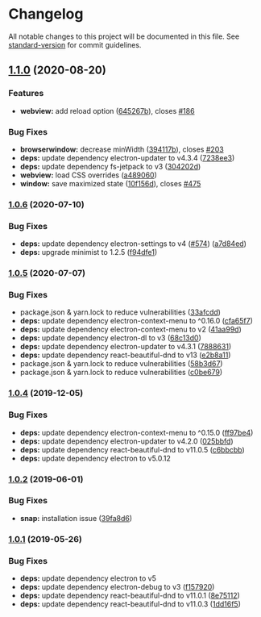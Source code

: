 # Changelog

All notable changes to this project will be documented in this file. See [standard-version](https://github.com/conventional-changelog/standard-version) for commit guidelines.

## [1.1.0](https://github.com/protonmail-desktop/application/compare/v1.0.6...v1.1.0) (2020-08-20)


### Features

* **webview:** add reload option ([645267b](https://github.com/protonmail-desktop/application/commit/645267bdd636fd59e8decae6509d33856f4bcb33)), closes [#186](https://github.com/protonmail-desktop/application/issues/186)


### Bug Fixes

* **browserwindow:** decrease minWidth ([394117b](https://github.com/protonmail-desktop/application/commit/394117b003d26194e6f3acf12624108639d131e7)), closes [#203](https://github.com/protonmail-desktop/application/issues/203)
* **deps:** update dependency electron-updater to v4.3.4 ([7238ee3](https://github.com/protonmail-desktop/application/commit/7238ee3fd8f845db0ea30393b83696162a56d8e4))
* **deps:** update dependency fs-jetpack to v3 ([304202d](https://github.com/protonmail-desktop/application/commit/304202db430cdba2885dddc6248f8efdb007718c))
* **webview:** load CSS overrides ([a489060](https://github.com/protonmail-desktop/application/commit/a489060451ae2c0e780572c0a73c8cd6d3df565c))
* **window:** save maximized state ([10f156d](https://github.com/protonmail-desktop/application/commit/10f156d74426217fe69806eca860cbe7cf5854f0)), closes [#475](https://github.com/protonmail-desktop/application/issues/475)

### [1.0.6](https://github.com/protonmail-desktop/application/compare/v1.0.5...v1.0.6) (2020-07-10)


### Bug Fixes

* **deps:** update dependency electron-settings to v4 ([#574](https://github.com/protonmail-desktop/application/issues/574)) ([a7d84ed](https://github.com/protonmail-desktop/application/commit/a7d84edcdf4959712b09bd5700551f3b95b130b9))
* **deps:** upgrade minimist to 1.2.5 ([f94dfe1](https://github.com/protonmail-desktop/application/commit/f94dfe1c3c4a6aaa1cea939a00830ff8fb6a6c19))

### [1.0.5](https://github.com/protonmail-desktop/application/compare/v1.0.4...v1.0.5) (2020-07-07)


### Bug Fixes

* package.json & yarn.lock to reduce vulnerabilities ([33afcdd](https://github.com/protonmail-desktop/application/commit/33afcdd756654e434dd0ab460cf3907420730546))
* **deps:** update dependency electron-context-menu to ^0.16.0 ([cfa65f7](https://github.com/protonmail-desktop/application/commit/cfa65f71476fcc7211c671cb923342ef6bc8f80a))
* **deps:** update dependency electron-context-menu to v2 ([41aa99d](https://github.com/protonmail-desktop/application/commit/41aa99d63b39f6ed02681f66f0e11028cf83c5d3))
* **deps:** update dependency electron-dl to v3 ([68c13d0](https://github.com/protonmail-desktop/application/commit/68c13d05f47c0a80472554c078862f68f57a45f8))
* **deps:** update dependency electron-updater to v4.3.1 ([7888631](https://github.com/protonmail-desktop/application/commit/7888631b000c54e0176a591550f401dd0b937fa7))
* **deps:** update dependency react-beautiful-dnd to v13 ([e2b8a11](https://github.com/protonmail-desktop/application/commit/e2b8a11dacd7ceecaa1deee36ad0a0fefbeee939))
* package.json & yarn.lock to reduce vulnerabilities ([58b3d67](https://github.com/protonmail-desktop/application/commit/58b3d67b69765065d7b1dd21cd732dbdda630b04))
* package.json & yarn.lock to reduce vulnerabilities ([c0be679](https://github.com/protonmail-desktop/application/commit/c0be6796e5b02d33f481af1701fbb5f2de6969d1))

### [1.0.4](https://github.com/protonmail-desktop/application/compare/v1.0.3...v1.0.4) (2019-12-05)


### Bug Fixes

* **deps:** update dependency electron-context-menu to ^0.15.0 ([ff97be4](https://github.com/protonmail-desktop/application/commit/ff97be401d10b2830045d3a59a6cd0bc192d64a3))
* **deps:** update dependency electron-updater to v4.2.0 ([025bbfd](https://github.com/protonmail-desktop/application/commit/025bbfd9ea3f874a5f12dfd207d1632d27ef4334))
* **deps:** update dependency react-beautiful-dnd to v11.0.5 ([c6bbcbb](https://github.com/protonmail-desktop/application/commit/c6bbcbb))
* **deps:** update dependency electron to v5.0.12


### [1.0.2](https://github.com/protonmail-desktop/application/compare/v1.0.1...v1.0.2) (2019-06-01)


### Bug Fixes

* **snap:** installation issue ([39fa8d6](https://github.com/protonmail-desktop/application/commit/39fa8d6))



### [1.0.1](https://github.com/protonmail-desktop/application/compare/v1.0.0...v1.0.1) (2019-05-26)


### Bug Fixes

* **deps:** update dependency electron to v5
* **deps:** update dependency electron-debug to v3 ([f157920](https://github.com/protonmail-desktop/application/commit/f157920))
* **deps:** update dependency react-beautiful-dnd to v11.0.1 ([8e75112](https://github.com/protonmail-desktop/application/commit/8e75112))
* **deps:** update dependency react-beautiful-dnd to v11.0.3 ([1dd16f5](https://github.com/protonmail-desktop/application/commit/1dd16f5))
